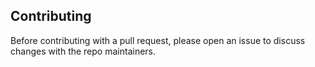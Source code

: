 ## Contributing

Before contributing with a pull request, please open an issue to discuss changes with the repo maintainers.
